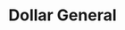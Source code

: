 ---
title: "Dollar General"
url: /louisville/dollar-general-taylorsville-road/
shop: variety store
---
